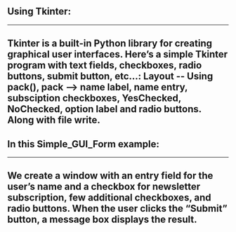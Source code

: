 ## Using Tkinter:
---
Tkinter is a built-in Python library for creating graphical user interfaces. 
Here’s a simple Tkinter program with text fields, checkboxes, radio buttons, submit button, etc...:
Layout -- Using pack(), pack --> name label, name entry, subsciption checkboxes, YesChecked, NoChecked, option label and radio buttons.
Along with file write.
---
## In this Simple_GUI_Form example:
---
We create a window with an entry field for the user’s name and a checkbox for newsletter subscription, 
few additional checkboxes, and radio buttons. 
When the user clicks the “Submit” button, a message box displays the result.
---
